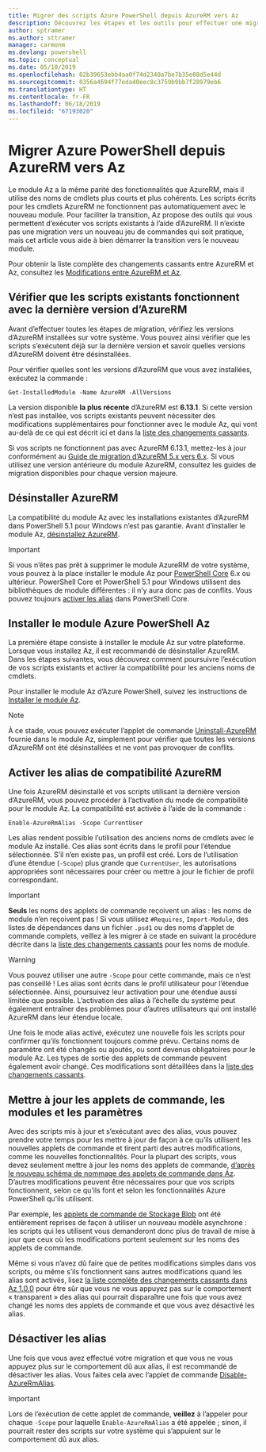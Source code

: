 ```yaml
---
title: Migrer des scripts Azure PowerShell depuis AzureRM vers Az
description: Découvrez les étapes et les outils pour effectuer une migration des scripts à partir du module AzureRM vers le nouveau module Az.
author: sptramer
ms.author: sttramer
manager: carmonm
ms.devlang: powershell
ms.topic: conceptual
ms.date: 05/10/2019
ms.openlocfilehash: 02b39653ebb4aa0f74d2340a7be7b35e08d5e44d
ms.sourcegitcommit: 0356a4694f77eda40eec8c3759b9bb7f28979eb6
ms.translationtype: HT
ms.contentlocale: fr-FR
ms.lasthandoff: 06/18/2019
ms.locfileid: "67193020"
---
```

# <a name="migrate-azure-powershell-from-azurerm-to-az"></a>Migrer Azure PowerShell depuis AzureRM vers Az

Le module Az a la même parité des fonctionnalités que AzureRM, mais il utilise des noms de cmdlets plus courts et plus cohérents.
Les scripts écrits pour les cmdlets AzureRM ne fonctionnent pas automatiquement avec le nouveau module. Pour faciliter la transition, Az propose des outils qui vous permettent d’exécuter vos scripts existants à l’aide d’AzureRM. Il n’existe pas une migration vers un nouveau jeu de commandes qui soit pratique, mais cet article vous aide à bien démarrer la transition vers le nouveau module.

Pour obtenir la liste complète des changements cassants entre AzureRM et Az, consultez les [Modifications entre AzureRM et Az](migrate-az-1.0.0.md).

## <a name="ensure-existing-scripts-work-with-the-latest-azurerm-release"></a>Vérifier que les scripts existants fonctionnent avec la dernière version d’AzureRM

Avant d’effectuer toutes les étapes de migration, vérifiez les versions d’AzureRM installées sur votre système. Vous pouvez ainsi vérifier que les scripts s’exécutent déjà sur la dernière version et savoir quelles versions d’AzureRM doivent être désinstallées.

Pour vérifier quelles sont les versions d’AzureRM que vous avez installées, exécutez la commande :

```powershell-interactive
Get-InstalledModule -Name AzureRM -AllVersions
```

La version disponible __la plus récente__ d’AzureRM est __6.13.1__. Si cette version n’est pas installée, vos scripts existants peuvent nécessiter des modifications supplémentaires pour fonctionner avec le module Az, qui vont au-delà de ce qui est décrit ici et dans la [liste des changements cassants](migrate-az-1.0.0.md).

Si vos scripts ne fonctionnent pas avec AzureRM 6.13.1, mettez-les à jour conformément au [Guide de migration d’AzureRM 5.x vers 6.x](/powershell/azure/azurerm/migration-guide.6.0.0).
Si vous utilisez une version antérieure du module AzureRM, consultez les guides de migration disponibles pour chaque version majeure.

## <a name="uninstall-azurerm"></a>Désinstaller AzureRM

La compatibilité du module Az avec les installations existantes d’AzureRM dans PowerShell 5.1 pour Windows n’est pas garantie. Avant d’installer le module Az, [désinstallez AzureRM](/powershell/azure/uninstall-az-ps#uninstall-the-azurerm-module).

> [!IMPORTANT]
>
> Si vous n’êtes pas prêt à supprimer le module AzureRM de votre système, vous pouvez à la place installer le module Az pour [PowerShell Core](/powershell/scripting/install/installing-powershell-core-on-windows) 6.x ou ultérieur. PowerShell Core et PowerShell 5.1 pour Windows utilisent des bibliothèques de module différentes : il n’y aura donc pas de conflits. Vous pouvez toujours [activer les alias](#enable-azurerm-compatibility-aliases) dans PowerShell Core.

## <a name="install-the-azure-powershell-az-module"></a>Installer le module Azure PowerShell Az

La première étape consiste à installer le module Az sur votre plateforme. Lorsque vous installez Az, il est recommandé de désinstaller AzureRM. Dans les étapes suivantes, vous découvrez comment poursuivre l’exécution de vos scripts existants et activer la compatibilité pour les anciens noms de cmdlets.

Pour installer le module Az d’Azure PowerShell, suivez les instructions de [Installer le module Az](install-az-ps.md).

> [!NOTE]
> À ce stade, vous pouvez exécuter l’applet de commande [Uninstall-AzureRM](/powershell/module/az.accounts/uninstall-azurerm) fournie dans le module Az, simplement pour vérifier que toutes les versions d’AzureRM ont été désinstallées et ne vont pas provoquer de conflits.

## <a name="enable-azurerm-compatibility-aliases"></a>Activer les alias de compatibilité AzureRM

Une fois AzureRM désinstallé et vos scripts utilisant la dernière version d’AzureRM, vous pouvez procéder à l’activation du mode de compatibilité pour le module Az. La compatibilité est activée à l’aide de la commande :

```powershell-interactive
Enable-AzureRmAlias -Scope CurrentUser
```

Les alias rendent possible l’utilisation des anciens noms de cmdlets avec le module Az installé. Ces alias sont écrits dans le profil pour l’étendue sélectionnée. S’il n’en existe pas, un profil est créé.
Lors de l’utilisation d’une étendue (`-Scope`) plus grande que `CurrentUser`, les autorisations appropriées sont nécessaires pour créer ou mettre à jour le fichier de profil correspondant.

> [!IMPORTANT]
> __Seuls__ les noms des applets de commande reçoivent un alias : les noms de module n’en reçoivent pas ! Si vous utilisez `#Requires`, `Import-Module`, des listes de dépendances dans un fichier `.psd1` ou des noms d’applet de commande complets, veillez à les migrer à ce stade en suivant la procédure décrite dans la [liste des changements cassants](migrate-az-1.0.0.md) pour les noms de module.

> [!WARNING]
>
> Vous pouvez utiliser une autre `-Scope` pour cette commande, mais ce n’est pas conseillé ! Les alias sont écrits dans le profil utilisateur pour l’étendue sélectionnée. Ainsi, poursuivez leur activation pour une étendue aussi limitée que possible. L’activation des alias à l’échelle du système peut également entraîner des problèmes pour d’autres utilisateurs qui ont installé AzureRM dans leur étendue locale.

Une fois le mode alias activé, exécutez une nouvelle fois les scripts pour confirmer qu’ils fonctionnent toujours comme prévu.
Certains noms de paramètre ont été changés ou ajoutés, ou sont devenus obligatoires pour le module Az. Les types de sortie des applets de commande peuvent également avoir changé. Ces modifications sont détaillées dans la [liste des changements cassants](migrate-az-1.0.0.md).

## <a name="update-cmdlets-modules-and-parameters"></a>Mettre à jour les applets de commande, les modules et les paramètres

Avec des scripts mis à jour et s’exécutant avec des alias, vous pouvez prendre votre temps pour les mettre à jour de façon à ce qu’ils utilisent les nouvelles applets de commande et tirent parti des autres modifications, comme les nouvelles fonctionnalités. Pour la plupart des scripts, vous devez seulement mettre à jour les noms des applets de commande, [d’après le nouveau schéma de nommage des applets de commande dans Az](migrate-az-1.0.0.md#cmdlet-noun-prefix-changes). D’autres modifications peuvent être nécessaires pour que vos scripts fonctionnent, selon ce qu’ils font et selon les fonctionnalités Azure PowerShell qu’ils utilisent.

Par exemple, les [applets de commande de Stockage Blob](migrate-az-1.0.0.md#azstorage-previously-azurestorage-and-azurermstorage) ont été entièrement reprises de façon à utiliser un nouveau modèle asynchrone : les scripts qui les utilisent vous demanderont donc plus de travail de mise à jour que ceux où les modifications portent seulement sur les noms des applets de commande.

Même si vous n’avez dû faire que de petites modifications simples dans vos scripts, ou même s’ils fonctionnent sans autres modifications quand les alias sont activés, lisez [la liste complète des changements cassants dans Az 1.0.0](migrate-az-1.0.0.md) pour être sûr que vous ne vous appuyez pas sur le comportement « transparent » des alias qui pourrait disparaître une fois que vous avez changé les noms des applets de commande et que vous avez désactivé les alias.

## <a name="disable-aliases"></a>Désactiver les alias

Une fois que vous avez effectué votre migration et que vous ne vous appuyez plus sur le comportement dû aux alias, il est recommandé de désactiver les alias. Vous faites cela avec l’applet de commande [Disable-AzureRmAlias](/powershell/module/az.accounts/disable-azurermalias).

> [!IMPORTANT]
> Lors de l’exécution de cette applet de commande, __veillez__ à l’appeler pour chaque `-Scope` pour laquelle `Enable-AzureRmAlias` a été appelée ; sinon, il pourrait rester des scripts sur votre système qui s’appuient sur le comportement dû aux alias.

